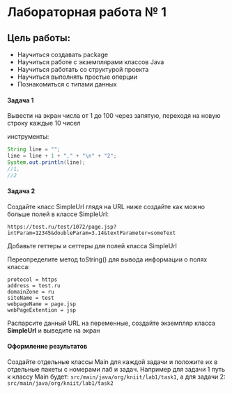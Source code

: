 # Лабораторная работа № 1

## Цель работы:
- Научиться создавать package
- Научиться работе с экземплярами классов Java
- Научиться работать со структурой проекта
- Научиться выполнять простые оперции
- Познакомиться с типами данных

#### Задача 1

Вывести на экран числа от 1 до 100 через запятую, переходя на новую строку каждые 10 чисел

инструменты:
```java
String line = "";
line = line + 1 + "," + "\n" + "2";
System.out.println(line);
//1,
//2
```


#### Задача 2

Создайте класс SimpleUrl
глядя на URL ниже создайте как можно больше полей в классе SimpleUrl:

    https://test.ru/test/1072/page.jsp?intParam=12345&doubleParam=3.14&textParameter=someText

Добавьте геттеры и сеттеры для полей класса SimpleUrl

Переопределите метод toString() для вывода информации о полях класса:

    protocol = https
    address = test.ru
    domainZone = ru
    siteName = test
    webpageName = page.jsp
    webPageExtention = jsp

Распарсите данный URL на переменные, создайте экземпляр класса **SimpleUrl** и выведите на экран

#### Оформление результатов
Создайте отдельные классы Main для каждой задачи и положите их в отдельные пакеты с номерами лаб и задач.
Например для задачи 1 путь к классу Main будет:
`src/main/java/org/kniit/lab1/task1`,
а для задачи 2:
`src/main/java/org/kniit/lab1/task2`
